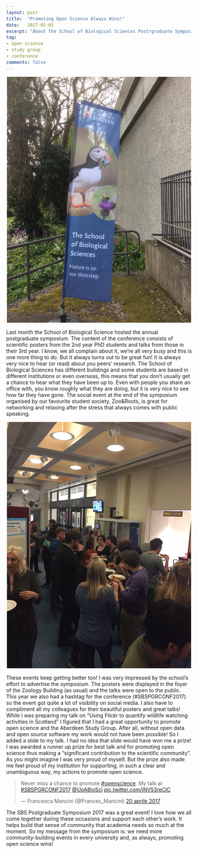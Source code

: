 ```yaml
---
layout: post
title:  "Promoting Open Science Always Wins!"
date:   2017-05-05
excerpt: "About the School of Biological Sciences Postrgraduate Symposium and how Open Science won."
tag: 
- open science
- study group
- conference
comments: false
---
```


<center><img src="../assets/img/SBSPGRCONF.jpg" style="width: 500px;"/></center>

Last month the School of Biological Science hosted the annual postgraduate symposium. The content of the conference consists of scientific posters from the 2nd year PhD students and talks from those in their 3rd year. I know, we all complain about it, we’re all very busy and this is one more thing to do. But it always turns out to be great fun!
It is always very nice to hear (or read) about you peers’ research. The School of Biological Sciences has different buildings and some students are based in different institutions or even overseas, this means that you don’t usually get a chance to hear what they have been up to. Even with people you share an office with, you know roughly what they are doing, but it is very nice to see how far they have gone. The social event at the end of the symposium organised by our favourite student society, Zoo&Roots, is great for networking and relaxing after the stress that always comes with public speaking.

<center><img src="../assets/img/Zoo&Roots.jpg" style="width: 500px;"/></center>

These events keep getting better too! I was very impressed by the school’s effort to advertise the symposium. The posters were displayed in the foyer of the Zoology Building (as usual) and the talks were open to the public. This year we also had a hashtag for the conference (#SBSPGRCONF2017) so the event got quite a lot of visibility on social media. I also have to compliment all my colleagues for their beautiful posters and great talks!
While I was preparing my talk on “Using Flickr to quantify wildlife watching activities in Scotland” I figured that I had a great opportunity to promote open science and the Aberdeen Study Group. After all, without open data and open source software my work would not have been possible! So I added a slide to my talk. I had no idea that slide would have won me a prize! I was awarded a runner up prize for best talk and for promoting open science thus making a “significant contribution to the scientific community”. As you might imagine I was very proud of myself. But the prize also made me feel proud of my institution for supporting, in such a clear and unambiguous way, my actions to promote open science.

<blockquote class="twitter-tweet" data-lang="it"><p lang="en" dir="ltr">Never miss a chance to promote <a href="https://twitter.com/hashtag/openscience?src=hash">#openscience</a>. My talk at <a href="https://twitter.com/hashtag/SBSPGRCONF2017?src=hash">#SBSPGRCONF2017</a> <a href="https://twitter.com/UoABioSci">@UoABioSci</a> <a href="https://t.co/jNV53reCIC">pic.twitter.com/jNV53reCIC</a></p>&mdash; Francesca Mancini (@Frances_Mancini) <a href="https://twitter.com/Frances_Mancini/status/855100434847019014">20 aprile 2017</a></blockquote>
<script async src="//platform.twitter.com/widgets.js" charset="utf-8"></script>

The SBS Postgraduate Symposium 2017 was a great event! I love how we all come together during these occasions and support each other’s work. It helps build that sense of community that academia needs so much at the moment. So my message from the symposium is: we need more community-building events in every university and, as always, promoting open science wins!
